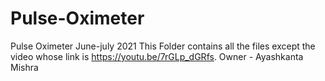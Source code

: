 # Pulse-Oximeter
Pulse Oximeter June-july 2021
This Folder contains all the files except the video whose link is https://youtu.be/7rGLp_dGRfs.
Owner - Ayashkanta Mishra
